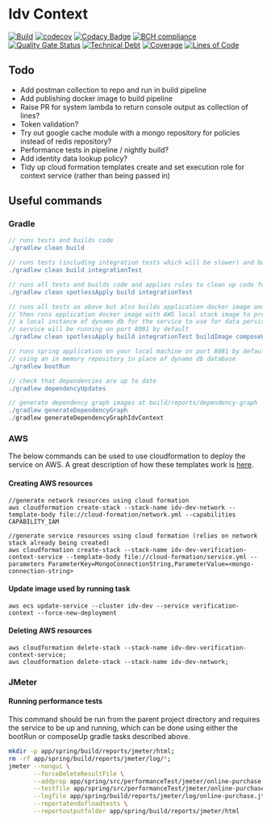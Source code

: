 # Idv Context

[![Build](https://github.com/michaelruocco/idv-context/workflows/pipeline/badge.svg)](https://github.com/michaelruocco/idv-context/actions)
[![codecov](https://codecov.io/gh/michaelruocco/idv-context/branch/master/graph/badge.svg)](https://codecov.io/gh/michaelruocco/idv-context)
[![Codacy Badge](https://app.codacy.com/project/badge/Grade/40d05ca3aa5347859953cd583225eee7)](https://www.codacy.com/gh/michaelruocco/idv-context/dashboard?utm_source=github.com&amp;utm_medium=referral&amp;utm_content=michaelruocco/idv-context&amp;utm_campaign=Badge_Grade)
[![BCH compliance](https://bettercodehub.com/edge/badge/michaelruocco/idv-context?branch=master)](https://bettercodehub.com/)
[![Quality Gate Status](https://sonarcloud.io/api/project_badges/measure?project=michaelruocco_idv-context&metric=alert_status)](https://sonarcloud.io/dashboard?id=michaelruocco_idv-context)
[![Technical Debt](https://sonarcloud.io/api/project_badges/measure?project=michaelruocco_idv-context&metric=sqale_index)](https://sonarcloud.io/dashboard?id=michaelruocco_idv-context)
[![Coverage](https://sonarcloud.io/api/project_badges/measure?project=michaelruocco_idv-context&metric=coverage)](https://sonarcloud.io/dashboard?id=michaelruocco_idv-context)
[![Lines of Code](https://sonarcloud.io/api/project_badges/measure?project=michaelruocco_idv-context&metric=ncloc)](https://sonarcloud.io/dashboard?id=michaelruocco_idv-context)

## Todo

*   Add postman collection to repo and run in build pipeline
*   Add publishing docker image to build pipeline
*   Raise PR for system lambda to return console output as collection of lines?
*   Token validation?
*   Try out google cache module with a mongo repository for policies instead of redis repository?
*   Performance tests in pipeline / nightly build?
*   Add identity data lookup policy?
*   Tidy up cloud formation templates create and set execution role for context service (rather than being passed in)

## Useful commands

### Gradle

```gradle
// runs tests and builds code
./gradlew clean build
```

```gradle
// runs tests (including integration tests which will be slower) and builds code
./gradlew clean build integrationTest
```

```gradle
// runs all tests and builds code and applies rules to clean up code formatting etc
./gradlew clean spotlessApply build integrationTest
```

```gradle
// runs all tests as above but also builds application docker image and
// then runs application docker image with AWS local stack image to provide
// a local instance of dynamo db for the service to use for data persistence
// service will be running on port 8081 by default
./gradlew clean spotlessApply build integrationTest buildImage composeUp
```

```gradle
// runs spring application on your local machine on port 8081 by default
// using an in memory repository in place of dynamo db database
./gradlew bootRun
```

```gradle
// check that dependencies are up to date
./gradlew dependencyUpdates
```

```gradle
// generate dependency graph images at build/reports/dependency-graph
./gradlew generateDependencyGraph
./gradlew generateDependencyGraphIdvContext
```

### AWS

The below commands can be used to use cloudformation to deploy the service on AWS.
A great description of how these templates work is [here](https://reflectoring.io/aws-cloudformation-deploy-docker-image/).

#### Creating AWS resources

```aws
//generate network resources using cloud formation
aws cloudformation create-stack --stack-name idv-dev-network --template-body file://cloud-formation/network.yml --capabilities CAPABILITY_IAM
```

```aws
//generate service resources using cloud formation (relies on network stack already being created)
aws cloudformation create-stack --stack-name idv-dev-verification-context-service --template-body file://cloud-formation/service.yml --parameters ParameterKey=MongoConnectionString,ParameterValue=<mongo-connection-string>
```

#### Update image used by running task

```aws
aws ecs update-service --cluster idv-dev --service verification-context --force-new-deployment
```

#### Deleting AWS resources

```aws
aws cloudformation delete-stack --stack-name idv-dev-verification-context-service;
aws cloudformation delete-stack --stack-name idv-dev-network;
```

### JMeter

#### Running performance tests

This command should be run from the parent project directory and requires the service to
be up and running, which can be done using either the bootRun or composeUp gradle tasks
described above.

```sh
mkdir -p app/spring/build/reports/jmeter/html;
rm -rf app/spring/build/reports/jmeter/log/*;
jmeter --nongui \
       --forceDeleteResultFile \
       --addprop app/spring/src/performanceTest/jmeter/online-purchase.properties \
       --testfile app/spring/src/performanceTest/jmeter/online-purchase.jmx \
       --logfile app/spring/build/reports/jmeter/log/online-purchase.jtl \
       --reportatendofloadtests \
       --reportoutputfolder app/spring/build/reports/jmeter/html
```